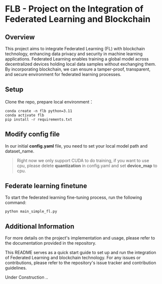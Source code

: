 # FLB - Project on the Integration of Federated Learning and Blockchain 

## Overview

This project aims to integrate Federated Learning (FL) with blockchain technology, enhancing data privacy and security in machine learning applications. Federated Learning enables training a global model across decentralized devices holding local data samples without exchanging them. By incorporating blockchain, we can ensure a tamper-proof, transparent, and secure environment for federated learning processes.


## Setup
Clone the repo, prepare local environment：
```
conda create -n flb python=3.11
conda activate flb
pip install -r requirements.txt
```

## Modify config file
In our initial **config.yaml** file, you need to set your local model path and dataset_name. <br>
> Right now we only support CUDA to do training, if you want to use cpu, please delete **quantization** in config.yaml and set **device_map** to cpu.


## Federate learning finetune

To start the federated learning fine-tuning process, run the following command:

```
python main_simple_fl.py
```

## Additional Information

For more details on the project's implementation and usage, please refer to the documentation provided in the repository.

This README serves as a quick start guide to set up and run the integration of Federated Learning and blockchain technology. For any issues or contributions, please refer to the repository's issue tracker and contribution guidelines.

Under Construction .. 
